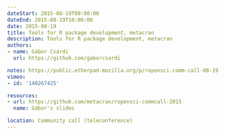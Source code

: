 ```yaml
---
dateStart: 2015-08-19T09:00:00
dateEnd: 2015-08-19T10:00:00
date: 2015-08-19
title: Tools for R package development, metacran
description: Tools for R package development, metacran
authors:
- name: Gábor Csárdi
  url: https://github.com/gaborcsardi

notes: https://public.etherpad-mozilla.org/p/ropensci.comm-call-08-19
vimeo:
- id: '140267425'

resources:
- url: https://github.com/metacran/ropensci-commcall-2015
  name: Gábor's slides

location: Community call (teleconference)
---
```

